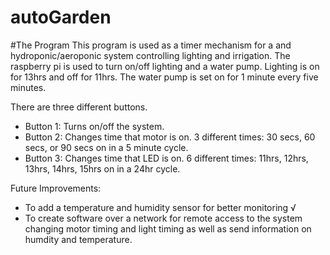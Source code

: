 # autoGarden

#The Program
This program is used as a timer mechanism for a and hydroponic/aeroponic system controlling lighting and irrigation.
The raspberry pi is used to turn on/off lighting and a water pump. 
Lighting is on for 13hrs and off for 11hrs.
The water pump is set on for 1 minute every five minutes.

There are three different buttons.
 - Button 1: Turns on/off the system.
 - Button 2: Changes time that motor is on. 3 different times: 30 secs, 60 secs, or 90 secs on in a 5 minute cycle.
 - Button 3: Changes time that LED is on. 6 different times: 11hrs, 12hrs, 13hrs, 14hrs, 15hrs on in a 24hr cycle.

Future Improvements:
- To add a temperature and humidity sensor for better monitoring √
- To create software over a network for remote access to the system changing motor timing and light timing
  as well as send information on humdity and temperature.


